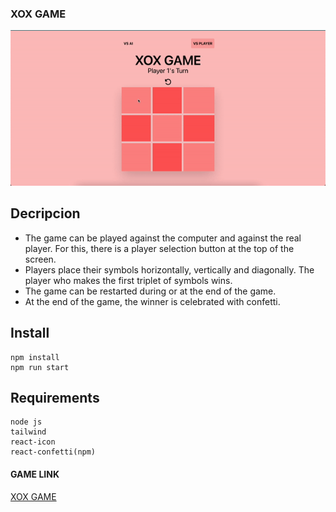 ### XOX GAME
![xoxgif](https://github.com/semanurcancan/XOX-GAME/blob/main/xoxGAME.gif)

## Decripcion
- The game can be played against the computer and against the real player. For this, there is a player selection button at the top of the screen.
- Players place their symbols horizontally, vertically and diagonally. The player who makes the first triplet of symbols wins.
- The game can be restarted during or at the end of the game.
- At the end of the game, the winner is celebrated with confetti.


## Install
```javascrıpt
npm install
npm run start
```

## Requirements
```javascrıpt
node js
tailwind
react-icon
react-confetti(npm)
```

#### GAME LINK
[XOX GAME](https://shopping-list-app-lilac.vercel.app/)




